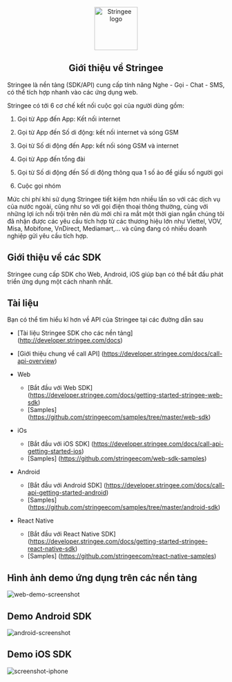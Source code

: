 <p align="center"><a href="https://vuejs.org" target="_blank" rel="noopener noreferrer"><img width="100" src="" alt="Stringee logo"></a></p>

<h2 align="center">Giới thiệu về Stringee</h2>

<p>Stringee là nền tảng (SDK/API) cung cấp tính năng Nghe - Gọi - Chat - SMS, có thể tích hợp nhanh vào các ứng dụng web.

<p>Stringee có tới 6 cơ chế kết nối cuộc gọi của người dùng gồm:

1. Gọi từ App đến App: Kết nối internet

2. Gọi từ App đến Số di động: kết nối internet và sóng GSM

3. Gọi từ Số di động đến App: kết nối sóng GSM và internet

4. Gọi từ App đến tổng đài

5. Gọi từ Số di động đến Số di động thông qua 1 số ảo để giấu số người gọi

6. Cuộc gọi nhóm

Mức chi phí khi sử dụng Stringee tiết kiệm hơn nhiều lần so với các dịch vụ của nước ngoài, cũng như so với gọi điện thoại thông thường, cùng với những lợi ích nổi trội trên nên dù mới chỉ ra mắt một thời gian ngắn chúng tôi đã nhận được các yêu cầu tích hợp từ các thương hiệu lớn như Viettel, VOV, Misa, Mobifone, VnDirect, Mediamart,… và cũng đang có nhiều doanh nghiệp gửi yêu cầu tích hợp.


## Giới thiệu về các SDK
Stringee cung cấp SDK cho Web, Android, iOS giúp bạn có thể bắt đầu phát triển ứng dụng một cách nhanh nhất. 

## Tài liệu
Bạn có thể tìm hiểu kĩ hơn về API của Stringee tại các đường dẫn sau
* [Tài liệu Stringee SDK cho các nền tảng] (http://developer.stringee.com/docs)
* [Giới thiệu chung về call API] (https://developer.stringee.com/docs/call-api-overview)
* Web
    * [Bắt đầu với Web SDK] (https://developer.stringee.com/docs/getting-started-stringee-web-sdk)
    * [Samples] (https://github.com/stringeecom/samples/tree/master/web-sdk)

* iOs
    * [Bắt đầu với iOS SDK] (https://developer.stringee.com/docs/call-api-getting-started-ios)
    * [Samples] (https://github.com/stringeecom/web-sdk-samples)

* Android
    * [Bắt đầu với Android SDK] (https://developer.stringee.com/docs/call-api-getting-started-android)
    * [Samples] (https://github.com/stringeecom/samples/tree/master/android-sdk)

* React Native
    * [Bắt đầu với React Native SDK] (https://developer.stringee.com/docs/getting-started-stringee-react-native-sdk)
    * [Samples] (https://github.com/stringeecom/react-native-samples)        


## Hình ảnh demo ứng dụng trên các nền tảng
![web-demo-screenshot](https://user-images.githubusercontent.com/62597413/77640877-ae167280-6f8d-11ea-9ad1-0483e570f96c.jpg)



## Demo Android SDK
![android-screenshot](https://user-images.githubusercontent.com/62597413/77640835-9fc85680-6f8d-11ea-88b3-f233d7c8e58e.jpg)


## Demo iOS SDK
![screenshot-iphone](https://user-images.githubusercontent.com/62597413/77640890-b078cc80-6f8d-11ea-8316-93ab6b449801.jpeg)